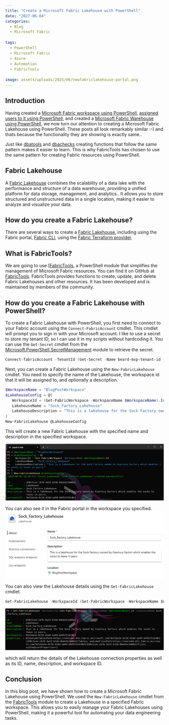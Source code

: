 ```yaml
---
title: "Create a Microsoft Fabric Lakehouse with PowerShell"
date: "2027-06-04"
categories:
  - Blog
  - Microsoft Fabric

tags:
  - PowerShell
  - Microsoft Fabric
  - Azure
  - Automation
  - FabricTools

image: assets/uploads/2025/06/newfabriclakehouse-portal.png
---
```

## Introduction

Having created a [Microsoft Fabric workspace using PowerShell](https://blog.robsewell.com/blog/create-a-microsoft-fabric-workspace-with-powershell/), [assigned users to it using PowerShell](https://blog.robsewell.com/blog/add-users-to-a-microsoft-fabric-workspace-with-powershell/), and created a [Microsoft Fabric Warehouse using PowerShell](https://blog.robsewell.com/blog/create-a-microsoft-fabric-warehouse-with-powershell/), we now turn our attention to creating a Microsoft Fabric Lakehouse using PowerShell. These posts all look remarkably similar :-) and thats because the functionality they are showing is exactly same..

Just like [dbatools](dbatools.io) and [dbachecks](https://github.com/dataplat/dbachecks/) creating functions that follow the same pattern makes it easier to learn. This is why FabricTools has chosen to use the same pattern for creating Fabric resources using PowerShell.

## Fabric Lakehouse
A [Fabric Lakehouse](https://learn.microsoft.com/en-us/fabric/data-engineering/lakehouse-overview?WT.mc_id=DP-MVP-5002693) combines the scalability of a data lake with the performance and structure of a data warehouse, providing a unified platform for data storage, management, and analytics.. It allows you to store structured and unstructured data in a single location, making it easier to analyze and visualize your data.

## How do you create a Fabric Lakehouse?

There are several ways to create a [Fabric Lakehouse](https://learn.microsoft.com/en-us/fabric/data-engineering/lakehouse-overview?WT.mc_id=DP-MVP-5002693), including using the Fabric portal, [Fabric CLI](https://learn.microsoft.com/en-us/rest/api/fabric/articles/fabric-command-line-interface?WT.mc_id=DP-MVP-5002693), using the [Fabric Terraform provider](https://registry.terraform.io/providers/microsoft/fabric/latest/docs).
## What is FabricTools?
We are going to use [[FabricTools](https://www.powershellgallery.com/packages/FabricTools?WT.mc_id=DP-MVP-5002693), a PowerShell module that simplifies the management of Microsoft Fabric resources. You can find it on GitHub at [FabricTools](https://github.com/dataplat/FabricTools?WT.mc_id=DP-MVP-5002693). FabricTools provides functions to create, update, and delete Fabric Lakehouses and other resources. It has been developed and is maintained by members of the community.

## How do you create a Fabric Lakehouse with PowerShell?
To create a Fabric Lakehouse with PowerShell, you first need to connect to your Fabric account using the `Connect-FabricAccount` cmdlet. This cmdlet will prompt you to sign in with your Microsoft account. I like to use a secret to store my tenant ID, so I can use it in my scripts without hardcoding it. You can use the `Get-Secret` cmdlet from the [Microsoft.PowerShell.SecretManagement](https://learn.microsoft.com/en-us/powershell/module/microsoft.powershell.secretmanagement/?WT.mc_id=DP-MVP-5002693) module to retrieve the secret.

```powershell
Connect-fabricAccount -TenantId (Get-Secret -Name beard-mvp-tenant-id -AsPlainText)
```
Next, you can create a Fabric Lakehouse using the `New-FabricLakehouse` cmdlet. You need to specify the name of the Lakehouse, the workspace id that it will be assigned to, and optionally a description.

```powershell
$WorkspaceName = "BlogPostWorkspace"
$LakehouseConfig = @{
   WorkspaceId = (Get-FabricWorkspace -WorkspaceName $WorkspaceName).Id
   LakehouseName = "Sock_Factory_Lakehouse"
   LakehouseDescription = "This is a lakehouse for the Sock Factory owned by Gianluca Sartori which enables the socks to leave in pairs."
}
New-FabricLakehouse @LakehouseConfig
```
This will create a new Fabric Lakehouse with the specified name and description in the specified workspace.

[![Lakehouse Created](../assets/uploads/2025/06/newfabriclakehouse-pwsh.png)](../assets/uploads/2025/06/newfabriclakehouse-pwsh.png)

You can also see it in the Fabric portal in the workspace you specified.
[![Lakehouse Created in Portal](../assets/uploads/2025/06/newfabriclakehouse-portal.png)](../assets/uploads/2025/06/newfabriclakehouse-portal.png)

You can also view the Lakehouse details using the `Get-FabricLakehouse` cmdlet.

```powershell
Get-FabricLakehouse -WorkspaceId (Get-FabricWorkspace -WorkspaceName $WorkspaceName).Id -LakehouseName Sock_Factory_Lakehouse
```
[![Lakehouse Details](../assets/uploads/2025/06/getfabriclakehouse.png)](../assets/uploads/2025/06/getfabriclakehouse.png)

which will return the details of the Lakehouse connection properties as well as its ID, name, description, and workspace ID.

## Conclusion
In this blog post, we have shown how to create a Microsoft Fabric Lakehouse using PowerShell. We used the `New-FabricLakehouse` cmdlet from the [FabricTools](https://www.powershellgallery.com/packages/FabricTools?WT.mc_id=DP-MVP-5002693) module to create a Lakehouse in a specified Fabric workspace. This allows you to easily manage your Fabric Lakehouses using PowerShell, making it a powerful tool for automating your data engineering tasks.
